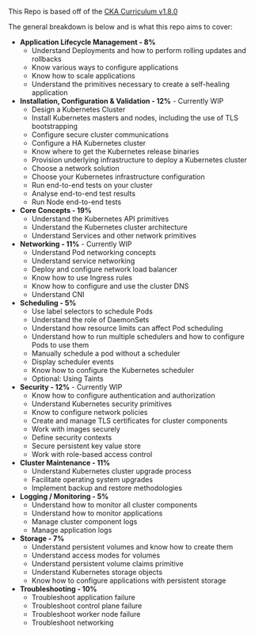 This Repo is based off of the [CKA Curriculum v1.8.0](https://github.com/cncf/curriculum/blob/master/certified_kubernetes_administrator_exam_v1.9.0.pdf)

The general breakdown is below and is what this repo aims to cover:

- **Application Lifecycle Management - 8%**
  - Understand Deployments and how to perform rolling updates and rollbacks
  - Know various ways to configure applications
  - Know how to scale applications
  - Understand the primitives necessary to create a self-healing application
- **Installation, Configuration & Validation - 12%** - Currently WIP
  - Design a Kubernetes Cluster
  - Install Kubernetes masters and nodes, including the use of TLS bootstrapping
  - Configure secure cluster communications
  - Configure a HA Kubernetes cluster
  - Know where to get the Kubernetes release binaries
  - Provision underlying infrastructure to deploy a Kubernetes cluster
  - Choose a network solution
  - Choose your Kubernetes infrastructure configuration
  - Run end-to-end tests on your cluster
  - Analyse end-to-end test results
  - Run Node end-to-end tests
- **Core Concepts - 19%**
  - Understand the Kubernetes API primitives
  - Understand the Kubernetes cluster architecture
  - Understand Services and other network primitives
- **Networking - 11%** - Currently WIP
  - Understand Pod networking concepts
  - Understand service networking
  - Deploy and configure network load balancer
  - Know how to use Ingress rules
  - Know how to configure and use the cluster DNS
  - Understand CNI
- **Scheduling - 5%**
  - Use label selectors to schedule Pods
  - Understand the role of DaemonSets
  - Understand how resource limits can affect Pod scheduling
  - Understand how to run multiple schedulers and how to configure Pods to use them
  - Manually schedule a pod without a scheduler
  - Display scheduler events
  - Know how to configure the Kubernetes scheduler
  - Optional: Using Taints
- **Security - 12%** - Currently WIP
  - Know how to configure authentication and authorization
  - Understand Kubernetes security primitives
  - Know to configure network policies
  - Create and manage TLS certificates for cluster components
  - Work with images securely
  - Define security contexts
  - Secure persistent key value store
  - Work with role-based access control
- **Cluster Maintenance - 11%**
  - Understand Kubernetes cluster upgrade process
  - Facilitate operating system upgrades
  - Implement backup and restore methodologies
- **Logging / Monitoring - 5%**
  - Understand how to monitor all cluster components
  - Understand how to monitor applications
  - Manage cluster component logs
  - Manage application logs
- **Storage - 7%**
  - Understand persistent volumes and know how to create them
  - Understand access modes for volumes
  - Understand persistent volume claims primitive
  - Understand Kubernetes storage objects
  - Know how to configure applications with persistent storage
- **Troubleshooting - 10%**
  - Troubleshoot application failure
  - Troubleshoot control plane failure
  - Troubleshoot worker node failure
  - Troubleshoot networking

